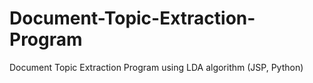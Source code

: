 # Document-Topic-Extraction-Program
Document Topic Extraction Program using LDA algorithm (JSP, Python)
